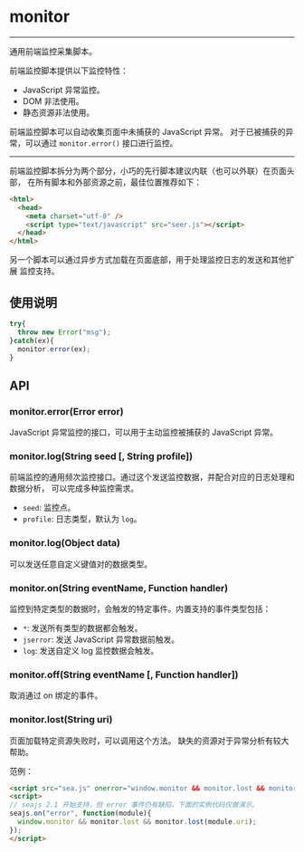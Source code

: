 # monitor

---

通用前端监控采集脚本。

前端监控脚本提供以下监控特性：

* JavaScript 异常监控。
* DOM 非法使用。
* 静态资源非法使用。


前端监控脚本可以自动收集页面中未捕获的 JavaScript 异常。
对于已被捕获的异常，可以通过 `monitor.error()` 接口进行监控。

---

前端监控脚本拆分为两个部分，小巧的先行脚本建议内联（也可以外联）在页面头部，
在所有脚本和外部资源之前，最佳位置推荐如下：

```html
<html>
  <head>
    <meta charset="utf-8" />
    <script type="text/javascript" src="seer.js"></script>
  </head>
</html>
```

另一个脚本可以通过异步方式加载在页面底部，用于处理监控日志的发送和其他扩展
监控支持。

## 使用说明

```javascript
try{
  throw new Error("msg");
}catch(ex){
  monitor.error(ex);
}
```


## API

### monitor.error(Error error)

JavaScript 异常监控的接口，可以用于主动监控被捕获的 JavaScript 异常。

### monitor.log(String seed [, String profile])

前端监控的通用频次监控接口。通过这个发送监控数据，并配合对应的日志处理和数据分析，
可以完成多种监控需求。

* `seed`: 监控点。
* `profile`: 日志类型，默认为 `log`。

### monitor.log(Object data)

可以发送任意自定义键值对的数据类型。

### monitor.on(String eventName, Function handler)

监控到特定类型的数据时，会触发的特定事件。内置支持的事件类型包括：

* `*`: 发送所有类型的数据都会触发。
* `jserror`: 发送 JavaScript 异常数据前触发。
* `log`: 发送自定义 log 监控数据会触发。


### monitor.off(String eventName [, Function handler])

取消通过 on 绑定的事件。

### monitor.lost(String uri)

页面加载特定资源失败时，可以调用这个方法。
缺失的资源对于异常分析有较大帮助。

范例：

```html
<script src="sea.js" onerror="window.monitor && monitor.lost && monitor.lost(this.src)"></script>
<script>
// seajs 2.1 开始支持，但 error 事件仍有缺陷，下面的实例代码仅做演示。
seajs.on("error", function(module){
  window.monitor && monitor.lost && monitor.lost(module.uri);
});
</script>
```
